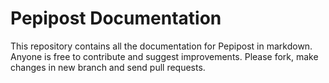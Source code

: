 # Pepipost Documentation

This repository contains all the documentation for Pepipost in markdown. Anyone is free to contribute and suggest improvements. Please fork, make changes in new branch and send pull requests.


